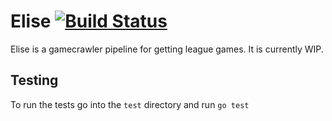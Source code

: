 # Elise [![Build Status](https://travis-ci.com/fernanlukban/elise.svg?branch=master)](https://travis-ci.com/fernanlukban/elise)

Elise is a gamecrawler pipeline for getting league games. It is currently WIP.

## Testing
To run the tests go into the `test` directory and run `go test`